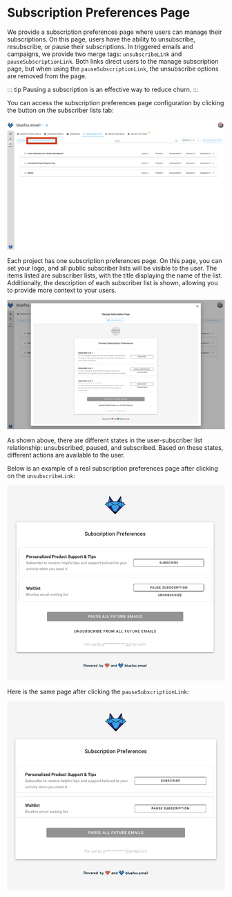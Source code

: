 # Subscription Preferences Page

We provide a subscription preferences page where users can manage their subscriptions. On this page, users have the ability to unsubscribe, resubscribe, or pause their subscriptions. In triggered emails and campaigns, we provide two merge tags: `unsubscribeLink` and `pauseSubscriptionLink`. Both links direct users to the manage subscription page, but when using the `pauseSubscriptionLink`, the unsubscribe options are removed from the page.

::: tip
Pausing a subscription is an effective way to reduce churn.
:::

You can access the subscription preferences page configuration by clicking the button on the subscriber lists tab:

![Subscriber lists - subscription preferences button.](./project-subscriber-lists-subscription-preferences-page-button.png)

Each project has one subscription preferences page. On this page, you can set your logo, and all public subscriber lists will be visible to the user. The items listed are subscriber lists, with the title displaying the name of the list. Additionally, the description of each subscriber list is shown, allowing you to provide more context to your users.

![Subscriber lists - subscription preferences dialog.](./project-subscriber-lists-subscription-preferences-page-dialog.png)

As shown above, there are different states in the user-subscriber list relationship: unsubscribed, paused, and subscribed. Based on these states, different actions are available to the user.

Below is an example of a real subscription preferences page after clicking on the `unsubscribeLink`:

![Subscription preferences page](./subscription-preferences-page.png)

Here is the same page after clicking the `pauseSubscriptionLink`:

![Subscription preferences page - pause only.](./subscription-preferences-page-pause-only.png)
